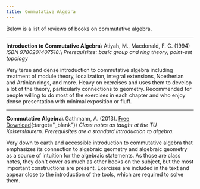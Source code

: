 ```yaml
---
title: Commutative Algebra
---
```


Below is a list of reviews of books on commutative algebra.

---
**Introduction to Commutative Algebra**\\
Atiyah, M., Macdonald, F. C. (1994) *ISBN 9780201407518*.\\
*Prerequisites: basic group and ring theory, point-set topology*

Very terse and dense introduction to commutative algebra including treatment of module theory, localization, integral extensions, Noetherian and Artinian rings, and more. Heavy on exercises and uses them to develop a lot of the theory,  particularly connections to geometry. Recommended for people willing to do most of the exercises in each chapter and who enjoy dense presentation with minimal exposition or fluff.

---
**Commutative Algebra**\\
Gathmann, A. (2013). [Free Download](https://www.mathematik.uni-kl.de/~gathmann/en/commalg.php){:target="_blank"}\\
*Class notes as taught at the TU Kaiserslautern. Prerequisites are a standard introduction to algebra.*

Very down to earth and accessible introduction to commutative algebra that emphasizes its connection to algebraic geometry and algebraic geometry as a source of intuition for the algebraic statements. As those are class notes, they don't cover as much as other books on the subject, but the most important constructions are present. Exercises are included in the text and appear close to the introduction of the tools, which are required to solve them.